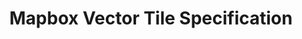 ---
title: Mapbox Vector Tile Specification
layout: specification
permalink: /specification/
options: full
description: A specification for encoding tiled vector data.
---